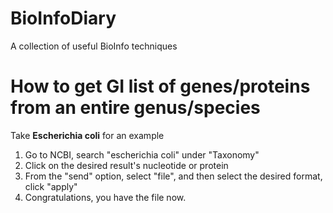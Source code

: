 BioInfoDiary
============

A collection of useful BioInfo techniques

# How to get GI list of genes/proteins from an entire genus/species

Take **Escherichia coli** for an example

1. Go to NCBI, search "escherichia coli" under "Taxonomy"
2. Click on the desired result's nucleotide or protein
3. From the "send" option, select "file", and then select the desired format, click "apply"
4. Congratulations, you have the file now.